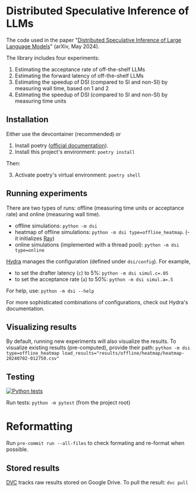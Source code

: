 # Distributed Speculative Inference of LLMs

The code used in the paper "[Distributed Speculative Inference of Large Language Models](https://arxiv.org/abs/2405.14105)" (arXiv, May 2024).

The library includes four experiments:
1. Estimating the acceptance rate of off-the-shelf LLMs
2. Estimating the forward latency of off-the-shelf LLMs
3. Estimating the speedup of DSI (compared to SI and non-SI) by measuring wall time, based on 1 and 2
4. Estimating the speedup of DSI (compared to SI and non-SI) by measuring time units

## Installation

Either use the devcontainer (recommended) or

1. Install poetry ([official documentation](https://python-poetry.org/docs/#installation)).
2. Install this project's environment: `poetry install`

Then:

3. Activate poetry's virtual environment: `poetry shell`

## Running experiments

There are two types of runs: offline (measuring time units or acceptance rate) and online (measuring wall time).

- offline simulations: `python -m dsi`
- heatmap of offline simulations: `python -m dsi type=offline_heatmap`. (- it initializes [Ray](https://docs.ray.io/en/latest/ray-core/walkthrough.html))
- online simulations (implemented with a thread pool): `python -m dsi type=online`

[Hydra](https://hydra.cc/docs/intro/) manages the configuration (defined under `dsi/config`). For example,
- to set the drafter latency (`c`) to 5%: `python -m dsi simul.c=.05`
- to set the acceptance rate (`a`) to 50%:
`python -m dsi simul.a=.5`

For help, use:
`python -m dsi --help`

For more sophisticated combinations of configurations, check out Hydra's documentation.

## Visualizing results

By default, running new experiments will also visualize the results. To visualize existing results (pre-computed), provide their path: `python -m dsi type=offline_heatmap load_results="results/offline/heatmap/heatmap-20240702-012750.csv"`

## Testing

[![Python tests](https://github.com/keyboardAnt/distributed-speculative-inference/actions/workflows/python-tests.yaml/badge.svg)](https://github.com/keyboardAnt/distributed-speculative-inference/actions/workflows/python-tests.yaml)

Run tests: `python -m pytest` (from the project root)

# Reformatting

Run `pre-commit run --all-files` to check formating and re-format when possible.

## Stored results

[DVC](https://dvc.org/doc) tracks raw results stored on Google Drive. To pull the result: `dvc pull`
